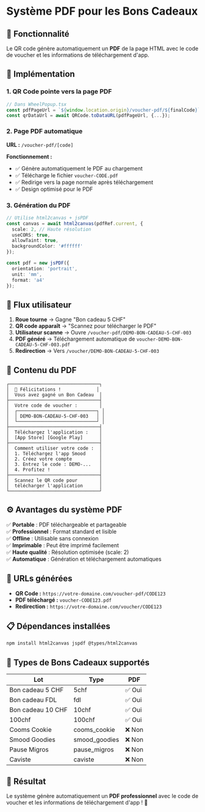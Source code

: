 # Système PDF pour les Bons Cadeaux

## 🎯 **Fonctionnalité**

Le QR code génère automatiquement un **PDF** de la page HTML avec le code de voucher et les informations de téléchargement d'app.

## 🔧 **Implémentation**

### **1. QR Code pointe vers la page PDF**

```typescript
// Dans WheelPopup.tsx
const pdfPageUrl = `${window.location.origin}/voucher-pdf/${finalCode}`;
const qrDataUrl = await QRCode.toDataURL(pdfPageUrl, {...});
```

### **2. Page PDF automatique**

**URL :** `/voucher-pdf/[code]`

**Fonctionnement :**
- ✅ Génère automatiquement le PDF au chargement
- ✅ Télécharge le fichier `voucher-CODE.pdf`
- ✅ Redirige vers la page normale après téléchargement
- ✅ Design optimisé pour le PDF

### **3. Génération du PDF**

```typescript
// Utilise html2canvas + jsPDF
const canvas = await html2canvas(pdfRef.current, {
  scale: 2, // Haute résolution
  useCORS: true,
  allowTaint: true,
  backgroundColor: '#ffffff'
});

const pdf = new jsPDF({
  orientation: 'portrait',
  unit: 'mm',
  format: 'a4'
});
```

## 📱 **Flux utilisateur**

1. **Roue tourne** → Gagne "Bon cadeau 5 CHF"
2. **QR code apparaît** → "Scannez pour télécharger le PDF"
3. **Utilisateur scanne** → Ouvre `/voucher-pdf/DEMO-BON-CADEAU-5-CHF-003`
4. **PDF généré** → Téléchargement automatique de `voucher-DEMO-BON-CADEAU-5-CHF-003.pdf`
5. **Redirection** → Vers `/voucher/DEMO-BON-CADEAU-5-CHF-003`

## 🎨 **Contenu du PDF**

```
┌─────────────────────────────────┐
│  🎉 Félicitations !             │
│  Vous avez gagné un Bon Cadeau  │
├─────────────────────────────────┤
│  Votre code de voucher :        │
│  ┌─────────────────────────────┐ │
│  │ DEMO-BON-CADEAU-5-CHF-003   │ │
│  └─────────────────────────────┘ │
├─────────────────────────────────┤
│  Téléchargez l'application :    │
│  [App Store] [Google Play]      │
├─────────────────────────────────┤
│  Comment utiliser votre code :  │
│  1. Téléchargez l'app Smood     │
│  2. Créez votre compte          │
│  3. Entrez le code : DEMO-...   │
│  4. Profitez !                  │
├─────────────────────────────────┤
│  Scannez le QR code pour        │
│  télécharger l'application      │
└─────────────────────────────────┘
```

## ⚙️ **Avantages du système PDF**

✅ **Portable** : PDF téléchargeable et partageable  
✅ **Professionnel** : Format standard et lisible  
✅ **Offline** : Utilisable sans connexion  
✅ **Imprimable** : Peut être imprimé facilement  
✅ **Haute qualité** : Résolution optimisée (scale: 2)  
✅ **Automatique** : Génération et téléchargement automatiques  

## 🔗 **URLs générées**

- **QR Code :** `https://votre-domaine.com/voucher-pdf/CODE123`
- **PDF téléchargé :** `voucher-CODE123.pdf`
- **Redirection :** `https://votre-domaine.com/voucher/CODE123`

## 📋 **Dépendances installées**

```bash
npm install html2canvas jspdf @types/html2canvas
```

## 🎯 **Types de Bons Cadeaux supportés**

| Lot | Type | PDF |
|-----|------|-----|
| Bon cadeau 5 CHF | 5chf | ✅ Oui |
| Bon cadeau FDL | fdl | ✅ Oui |
| Bon cadeau 10 CHF | 10chf | ✅ Oui |
| 100chf | 100chf | ✅ Oui |
| Cooms Cookie | cooms_cookie | ❌ Non |
| Smood Goodies | smood_goodies | ❌ Non |
| Pause Migros | pause_migros | ❌ Non |
| Caviste | caviste | ❌ Non |

## 🚀 **Résultat**

Le système génère automatiquement un **PDF professionnel** avec le code de voucher et les informations de téléchargement d'app ! 🎉
